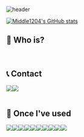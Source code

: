 ![header](https://capsule-render.vercel.app/api?type=waving&height=200&color=ffb3a3&text=Middle1204%20l&reversal=true&textBg=false&fontAlign=65&fontAlignY=37&descAlign=83&descAlignY=49&fontColor=ffffff&fontSize=60)

[![Middle1204's GitHub stats](https://github-readme-stats.vercel.app/api?username=Middle1204)](https://github.com/anuraghazra/github-readme-stats)

## 👤 Who is?


<br>

## 📞 Contact 
<div style="display:flex; flex-direction:row;">
    <a href="https://www.instagram.com/middle1204/">
        <img src="https://img.shields.io/badge/Instagram-E4405F?style=for-the-badge&logo=Instagram&logoColor=white"> 
    </a>
    <a title="Middle1204">
        <img src="https://img.shields.io/badge/discord-5865F2?style=for-the-badge&logo=Discord&logoColor=white">
    </a>


</div><br>
    
## 🧰 Once I've used 
<div style="display:flex; flex-direction:row;">
    <img src="https://img.shields.io/badge/java-007396?style=for-the-badge&logo=java&logoColor=white"> 
    <img src="https://img.shields.io/badge/oracle-F80000?style=for-the-badge&logo=oracle&logoColor=white"> 
    <img src="https://img.shields.io/badge/mysql-4479A1?style=for-the-badge&logo=mysql&logoColor=white"> 
    <img src="https://img.shields.io/badge/firebase-FFCA28?style=for-the-badge&logo=firebase&logoColor=white">
    <br>
    <img src="https://img.shields.io/badge/linux-FCC624?style=for-the-badge&logo=linux&logoColor=black"> 
    <img src="https://img.shields.io/badge/apache tomcat-F8DC75?style=for-the-badge&logo=apachetomcat&logoColor=black">
    <br>
    <img src="https://img.shields.io/badge/html5-E34F26?style=flat-square&logo=html5&logoColor=white"> 
    <img src="https://img.shields.io/badge/css-1572B6?style=flat-square&logo=css3&logoColor=white"> 
    <img src="https://img.shields.io/badge/javascript-F7DF1E?style=flat-square&logo=javascript&logoColor=black"> 
    <img src="https://img.shields.io/badge/Andoid Studio-3DDC84?style=flat-square&logo=android studio&logoColor=white">
    <br>
</div><br>
</div>
